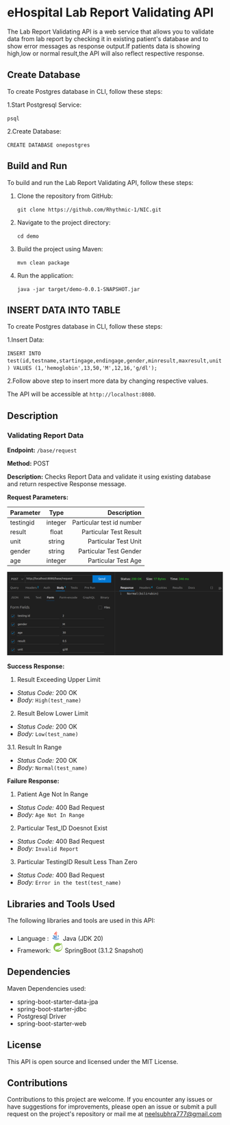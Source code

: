 # eHospital Lab Report Validating API
The Lab Report Validating API is a web service that allows you to validate data from lab report by checking it in existing patient's database and to show error messages as response output.If patients data is showing high,low or normal result,the API will also reflect respective response. 

## Create Database
To create Postgres database in CLI, follow these steps:

1.Start Postgresql Service:

   `psql `

2.Create Database:

   `CREATE DATABASE onepostgres `

## Build and Run
To build and run the Lab Report Validating API, follow these steps:

1. Clone the repository from GitHub:
   
   `git clone https://github.com/Rhythmic-1/NIC.git `
   
2. Navigate to the project directory:
   
   `cd demo`
   
3. Build the project using Maven:
   
   `mvn clean package`
   
4. Run the application:
   
   `java -jar target/demo-0.0.1-SNAPSHOT.jar`
   
## INSERT DATA INTO TABLE
To create Postgres database in CLI, follow these steps:

1.Insert Data:

   `INSERT INTO test(id,testname,startingage,endingage,gender,minresult,maxresult,unit) VALUES (1,'hemoglobin',13,50,'M',12,16,'g/dl'); `

2.Follow above step to insert more data by changing respective values.

The API will be accessible at `http://localhost:8080`.

## Description
### Validating Report Data
**Endpoint:** `/base/request`

**Method:** POST

**Description:** Checks Report Data and validate it using existing database and return respective Response message.

**Request Parameters:**

| Parameter   |      Type      |           Description          |
|-------------|:--------------:|-------------------------------:|
|  testingid  |     integer    |      Particular test id number |
|  result     |     float      |      Particular Test Result    |
|  unit       |     string     |      Particular Test Unit      |
|  gender     |     string     |      Particular Test Gender    |
|  age        |     integer    |      Particular Test Age       |

<center>
<img src="./image/image.png" alt="thunderclient-header">
</center>


**Success Response:**

1. Result Exceeding Upper Limit
- *Status Code:* 200 OK
- *Body:* `High(test_name)`

2. Result Below Lower Limit
- *Status Code:* 200 OK
- *Body:* `Low(test_name)`

3.1. Result In Range
- *Status Code:* 200 OK
- *Body:* `Normal(test_name)`



**Failure Response:**

1. Patient Age Not In Range
- *Status Code:* 400 Bad Request
- *Body:* `Age Not In Range`

2. Particular Test_ID Doesnot Exist
- *Status Code:* 400 Bad Request
- *Body:* `Invalid Report`

3. Particular TestingID Result Less Than Zero
- *Status Code:* 400 Bad Request
- *Body:* `Error in the test(test_name)`




## Libraries and Tools Used

The following libraries and tools are used in this API:
- Language : <img src="./image/icons8-java-48.png" height=25> Java (JDK 20) 
- Framework: <img src="./image/icons8-spring-boot-48.png" height=25> SpringBoot (3.1.2 Snapshot) 

## Dependencies
Maven Dependencies used:
- spring-boot-starter-data-jpa
- spring-boot-starter-jdbc
- Postgresql Driver
- spring-boot-starter-web


## License
This API is open source and licensed under the MIT License.


## Contributions
Contributions to this project are welcome. If you encounter any issues or have suggestions for improvements, please open an issue or submit a pull request on the project's repository or mail me at neelsubhra777@gmail.com
